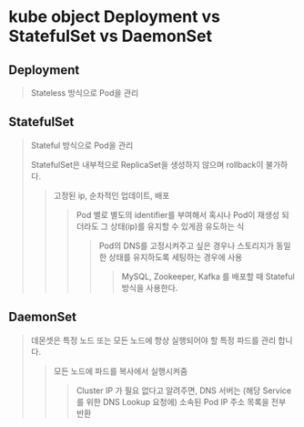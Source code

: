 # kube object Deployment vs StatefulSet vs DaemonSet

## Deployment

> Stateless 방식으로 Pod을 관리

## StatefulSet

> Stateful 방식으로 Pod을 관리
>
> StatefulSet은 내부적으로 ReplicaSet을 생성하지 않으며 rollback이 불가하다.
>
> > 고정된 ip, 순차적인 업데이트, 배포
> >
> > > Pod 별로 별도의 identifier를 부여해서 혹시나 Pod이 재생성 되더라도 그 상태(ip)를 유지할 수 있게끔 유도하는 식
> > >
> > > > Pod의 DNS를 고정시켜주고 싶은 경우나 스토리지가 동일한 상태를 유지하도록 세팅하는 경우에 사용
> > > >
> > > > > MySQL, Zookeeper, Kafka 를 배포할 때 Stateful 방식을 사용한다.

## DaemonSet

> 데몬셋은 특정 노드 또는 모든 노드에 항상 실행되어야 할 특정 파드를 관리 합니다.
>
> > 모든 노드에 파드를 복사에서 실행시켜줌
> >
> > > Cluster IP 가 필요 없다고 알려주면, DNS 서버는 (해당 Service 를 위한 DNS Lookup 요청에) 소속된 Pod IP 주소 목록을 전부 반환
